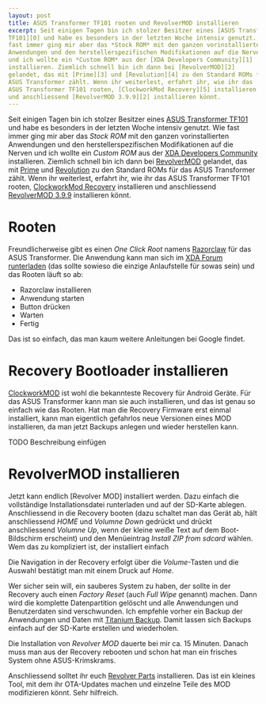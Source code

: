 ```yaml
---
layout: post
title: ASUS Transformer TF101 rooten und RevolverMOD installieren
excerpt: Seit einigen Tagen bin ich stolzer Besitzer eines [ASUS Transformer
TF101][0] und habe es besonders in der letzten Woche intensiv genutzt. Wie
fast immer ging mir aber das *Stock ROM* mit den ganzen vorinstallierten
Anwendungen und den herstellerspezifischen Modifikationen auf die Nerven
und ich wollte ein *Custom ROM* aus der [XDA Developers Community][1]
installieren. Ziemlich schnell bin ich dann bei [RevolverMOD][2]
gelandet, das mit [Prime][3] und [Revolution][4] zu den Standard ROMs für das
ASUS Transformer zählt. Wenn ihr weiterlest, erfahrt ihr, wie ihr das
ASUS Transformer TF101 rooten, [ClockworkMod Recovery][5] installieren
und anschliessend [RevolverMOD 3.9.9][2] installieren könnt.
---
```

Seit einigen Tagen bin ich stolzer Besitzer eines [ASUS Transformer
TF101][0] und habe es besonders in der letzten Woche intensiv genutzt. Wie
fast immer ging mir aber das *Stock ROM* mit den ganzen vorinstallierten
Anwendungen und den herstellerspezifischen Modifikationen auf die Nerven
und ich wollte ein *Custom ROM* aus der [XDA Developers Community][1]
installieren. Ziemlich schnell bin ich dann bei [RevolverMOD][2]
gelandet, das mit [Prime][3] und [Revolution][4] zu den Standard ROMs für das
ASUS Transformer zählt. Wenn ihr weiterlest, erfahrt ihr, wie ihr das
ASUS Transformer TF101 rooten, [ClockworkMod Recovery][5] installieren
und anschliessend [RevolverMOD 3.9.9][2] installieren könnt.

Rooten
======

Freundlicherweise gibt es einen *One Click Root* namens [Razorclaw][6]
für das ASUS Transformer. Die Anwendung kann man sich im [XDA Forum
runterladen][7] (das sollte sowieso die einzige Anlaufstelle für sowas
sein) und das Rooten läuft so ab:

* Razorclaw installieren
* Anwendung starten
* Button drücken
* Warten
* Fertig

Das ist so einfach, das man kaum weitere Anleitungen bei Google findet. 

Recovery Bootloader installieren
================================

[ClockworkMOD][5] ist wohl die bekannteste Recovery für Android Geräte.
Für das ASUS Transformer kann man sie auch installieren, und das ist
genau so einfach wie das Rooten. Hat man die Recovery Firmware erst
einmal installiert, kann man eigentlich gefahrlos neue Versionen eines
MOD installieren, da man jetzt Backups anlegen und wieder herstellen
kann.

TODO Beschreibung einfügen

RevolverMOD installieren
========================

Jetzt kann endlich [Revolver MOD] installiert werden. Dazu einfach die
vollständige Installationsdatei runterladen und auf der SD-Karte
ablegen. Anschliessend in die Recovery booten (dazu schaltet man das
Gerät ab, hält anschliessend *HOME* und *Volumne Down* gedrückt und
drückt anschliessend *Volumne Up*, wenn der kleine weiße Text auf dem
Boot-Bildschirm erscheint) und den Menüeintrag *Install ZIP from sdcard*
wählen. Wem das zu kompliziert ist, der installiert einfach 

Die Navigation in der Recovery erfolgt über die *Volume*-Tasten und die
Auswahl bestätigt man mit einem Druck auf *Home*.

Wer sicher sein will, ein sauberes System zu haben, der sollte in der
Recovery auch einen *Factory Reset* (auch *Full Wipe* genannt) machen.
Dann wird die komplette Datenpartition gelöscht und alle Anwendungen und
Benutzerdaten sind verschwunden. Ich empfehle vorher ein Backup der
Anwendungen und Daten mit [Titanium Backup][7]. Damit lassen sich
Backups einfach auf der SD-Karte erstellen und wiederholen.

Die Installation von *Revolver MOD* dauerte bei mir ca. 15 Minuten.
Danach muss man aus der Recovery rebooten und schon hat man ein frisches
System ohne ASUS-Krimskrams.

Anschliessend solltet ihr euch [Revolver Parts][8] installieren. Das ist
ein kleines Tool, mit dem ihr OTA-Updates machen und einzelne Teile des
MOD modifizieren könnt. Sehr hilfreich.

[0]: http://www.asus.de/Eee/Eee_Pad/Eee_Pad_Transformer_TF101/
[1]: http://forum.xda-developers.com/
[2]: http://forum.xda-developers.com/showthread.php?t=1173230
[3]: http://forum.xda-developers.com/showthread.php?t=1251044
[4]: http://forum.xda-developers.com/showthread.php?t=1245892
[5]: http://forum.xda-developers.com/showthread.php?t=1213723
[6]: http://forum.xda-developers.com/showthread.php?t=1345049
[7]: https://market.android.com/details?id=com.keramidas.TitaniumBackup
[8]: https://market.android.com/details?id=com.gnufabio.revolver_parts

